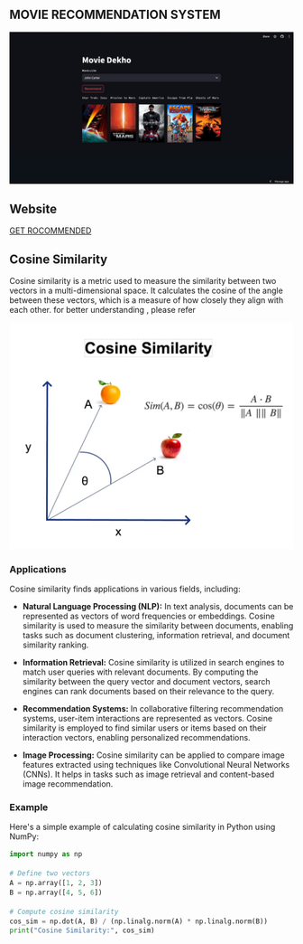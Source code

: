 ## MOVIE RECOMMENDATION SYSTEM

![Website Screenshot](imgg.jpeg)

## Website

[GET ROCOMMENDED](https://movie-recommendation-system-6dsabbtei9kns3qby52xwx.streamlit.app/)


## Cosine Similarity

Cosine similarity is a metric used to measure the similarity between two vectors in a multi-dimensional space. It calculates the cosine of the angle between these vectors, which is a measure of how closely they align with each other. for better understanding , please refer

![Website Screenshot](sim_ex.jpeg)


### Applications

Cosine similarity finds applications in various fields, including:

- **Natural Language Processing (NLP):** In text analysis, documents can be represented as vectors of word frequencies or embeddings. Cosine similarity is used to measure the similarity between documents, enabling tasks such as document clustering, information retrieval, and document similarity ranking.

- **Information Retrieval:** Cosine similarity is utilized in search engines to match user queries with relevant documents. By computing the similarity between the query vector and document vectors, search engines can rank documents based on their relevance to the query.

- **Recommendation Systems:** In collaborative filtering recommendation systems, user-item interactions are represented as vectors. Cosine similarity is employed to find similar users or items based on their interaction vectors, enabling personalized recommendations.

- **Image Processing:** Cosine similarity can be applied to compare image features extracted using techniques like Convolutional Neural Networks (CNNs). It helps in tasks such as image retrieval and content-based image recommendation.

### Example

Here's a simple example of calculating cosine similarity in Python using NumPy:

```python
import numpy as np

# Define two vectors
A = np.array([1, 2, 3])
B = np.array([4, 5, 6])

# Compute cosine similarity
cos_sim = np.dot(A, B) / (np.linalg.norm(A) * np.linalg.norm(B))
print("Cosine Similarity:", cos_sim)

